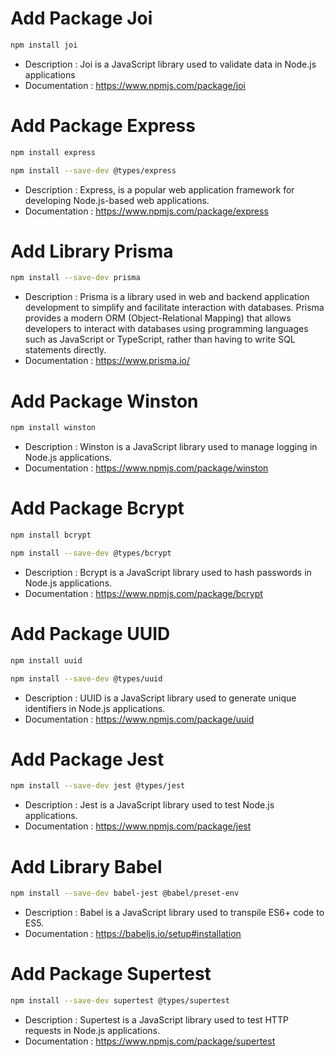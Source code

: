 # Add Package Joi

```sh
npm install joi
```

- Description : Joi is a JavaScript library used to validate data in Node.js applications
- Documentation : https://www.npmjs.com/package/joi

# Add Package Express

```sh
npm install express
```

```sh
npm install --save-dev @types/express
```

- Description : Express, is a popular web application framework for developing Node.js-based web applications.
- Documentation : https://www.npmjs.com/package/express

# Add Library Prisma

```sh
npm install --save-dev prisma
```

- Description : Prisma is a library used in web and backend application development to simplify and facilitate
  interaction with databases. Prisma provides a modern ORM (Object-Relational Mapping) that allows developers to
  interact with databases using programming languages such as JavaScript or TypeScript, rather than having to write SQL
  statements directly.
- Documentation : https://www.prisma.io/

# Add Package Winston

```sh
npm install winston
```

- Description : Winston is a JavaScript library used to manage logging in Node.js applications.
- Documentation : https://www.npmjs.com/package/winston

# Add Package Bcrypt

```sh
npm install bcrypt
```

```sh
npm install --save-dev @types/bcrypt
```

- Description : Bcrypt is a JavaScript library used to hash passwords in Node.js applications.
- Documentation : https://www.npmjs.com/package/bcrypt

# Add Package UUID

```sh
npm install uuid
```

```sh
npm install --save-dev @types/uuid
```

- Description : UUID is a JavaScript library used to generate unique identifiers in Node.js applications.
- Documentation : https://www.npmjs.com/package/uuid

# Add Package Jest

```sh
npm install --save-dev jest @types/jest
```
- Description : Jest is a JavaScript library used to test Node.js applications.
- Documentation : https://www.npmjs.com/package/jest


# Add Library Babel
```sh
npm install --save-dev babel-jest @babel/preset-env
```
- Description : Babel is a JavaScript library used to transpile ES6+ code to ES5.
- Documentation : https://babeljs.io/setup#installation

# Add Package Supertest
```sh
npm install --save-dev supertest @types/supertest
```
- Description : Supertest is a JavaScript library used to test HTTP requests in Node.js applications.
- Documentation : https://www.npmjs.com/package/supertest